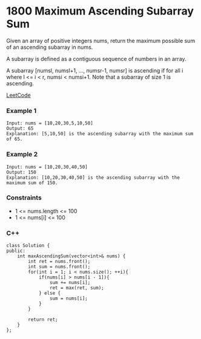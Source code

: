 # 1800 Maximum Ascending Subarray Sum

Given an array of positive integers nums, return the maximum possible sum of an ascending subarray in nums.

A subarray is defined as a contiguous sequence of numbers in an array.

A subarray [numsl, numsl+1, ..., numsr-1, numsr] is ascending if for all i where l <= i < r, numsi  < numsi+1. Note that a subarray of size 1 is ascending.


[LeetCode](https://leetcode.cn/problems/determine-color-of-a-chessboard-square/)

### Example 1

```
Input: nums = [10,20,30,5,10,50]
Output: 65
Explanation: [5,10,50] is the ascending subarray with the maximum sum of 65.
```

### Example 2

```
Input: nums = [10,20,30,40,50]
Output: 150
Explanation: [10,20,30,40,50] is the ascending subarray with the maximum sum of 150.
```

### Constraints

* 1 <= nums.length <= 100
* 1 <= nums[i] <= 100

### C++ 

```
class Solution {
public:
    int maxAscendingSum(vector<int>& nums) {
        int ret = nums.front();
        int sum = nums.front();
        for(int i = 1; i < nums.size(); ++i){
            if(nums[i] > nums[i - 1]){
                sum += nums[i];
                ret = max(ret, sum);
            } else {
                sum = nums[i];
            }
        }

        return ret;
    }
};
```